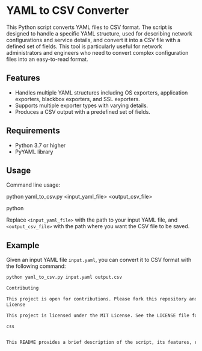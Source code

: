 # YAML to CSV Converter

This Python script converts YAML files to CSV format. The script is designed to handle a specific YAML structure, used for describing network configurations and service details, and convert it into a CSV file with a defined set of fields. This tool is particularly useful for network administrators and engineers who need to convert complex configuration files into an easy-to-read format.

## Features

- Handles multiple YAML structures including OS exporters, application exporters, blackbox exporters, and SSL exporters.
- Supports multiple exporter types with varying details.
- Produces a CSV output with a predefined set of fields.

## Requirements

- Python 3.7 or higher
- PyYAML library

## Usage

Command line usage:

python yaml_to_csv.py <input_yaml_file> <output_csv_file>

python

Replace `<input_yaml_file>` with the path to your input YAML file, and `<output_csv_file>` with the path where you want the CSV file to be saved.

## Example

Given an input YAML file `input.yaml`, you can convert it to CSV format with the following command:

```bash
python yaml_to_csv.py input.yaml output.csv

Contributing

This project is open for contributions. Please fork this repository and create a pull request to propose changes.
License

This project is licensed under the MIT License. See the LICENSE file for more details.

css


This README provides a brief description of the script, its features, requirements, usage, example, and contribution guidelines. It's always a good idea to include a license for your project as well
